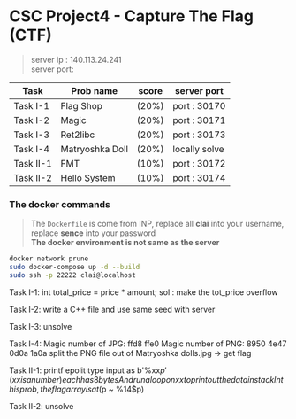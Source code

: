 # CSC Project4 - Capture The Flag (CTF)

> server ip : 140.113.24.241  
> server port:

|   Task   | Prob name       | score | server port  |  
|----------|-----------------|-------|--------------|   
| Task I-1   | Flag Shop       | (20%) | port : 30170 |    
| Task I-2   | Magic           | (20%) | port : 30171 |   
| Task I-3   | Ret2libc        | (20%) | port : 30173 |   
| Task I-4   | Matryoshka Doll | (20%) | locally solve |   
| Task II-1  | FMT             | (10%) | port : 30172 |  
| Task II-2  | Hello System    | (10%) | port : 30174 |   

### The docker commands  

> The `Dockerfile` is come from INP, replace all **clai** into your username, replace **sence** into your password  
> **The docker environment is not same as the server**
```bash
docker network prune
sudo docker-compose up -d --build
sudo ssh -p 22222 clai@localhost
```


Task I-1:
    int total_price = price * amount;
    sol : make the tot_price overflow

Task I-2:
    write a C++ file and use same seed with server

Task I-3:
    unsolve
    
Task I-4:
    Magic number of JPG: ffd8 ffe0
    Magic number of PNG: 8950 4e47 0d0a 1a0a
    split the PNG file out of Matryoshka dolls.jpg -> get flag

Task II-1:
    printf epolit
    type input as b'%xx$p' (xx is a number) each has 8 bytes
    And run a loop on xx to print out the data in stack
    In this prob, the flag array is at (%10$p ~ %14$p)

Task II-2:
    unsolve
